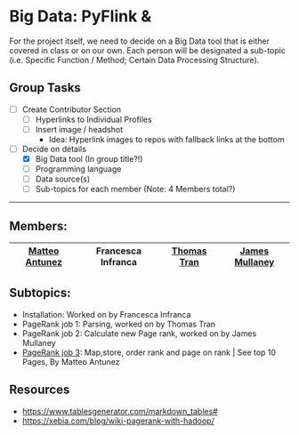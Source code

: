 # Big Data: PyFlink & 
For the project itself, we need to decide on a Big Data tool that is either covered in class or on our own. Each person will be designated a sub-topic (i.e. Specific Function / Method; Certain Data Processing Structure).

## Group Tasks

- [ ] Create Contributor Section
    - [ ] Hyperlinks to Individual Profiles
    - [ ] Insert image / headshot
        - Idea: Hyperlink images to repos with fallback links at the bottom
- [ ] Decide on details
    - [X] Big Data tool (In group title?!)
    - [ ] Programming language
    - [ ] Data source(s) 
    - [ ] Sub-topics for each member (Note: 4 Members total?)

----

## Members:

| [Matteo Antunez](https://github.com/matteoantunez)  | Francesca Infranca  | [Thomas Tran](https://github.com/thomastran7)  | [James Mullaney](https://github.com/JamesRMullaney)  |
|---|---|---|---| 

## Subtopics:

- Installation: Worked on by Francesca Infranca
- PageRank job 1: Parsing, worked on by Thomas Tran
- PageRank job 2: Calculate new Page rank, worked on by James Mullaney
- [PageRank job 3](tutorialFiles\job3\pageRankJob3.md): Map,store, order rank and page on rank | See top 10 Pages, By Matteo Antunez
## Resources
* https://www.tablesgenerator.com/markdown_tables#
* https://xebia.com/blog/wiki-pagerank-with-hadoop/
